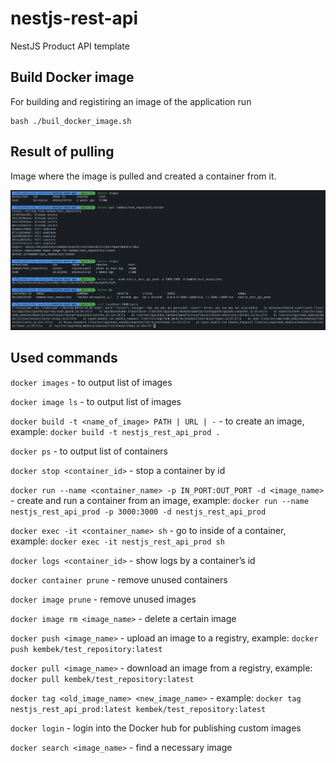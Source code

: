 # nestjs-rest-api
NestJS Product API template

## Build Docker image
For building and registiring an image of the application run 

```
bash ./buil_docker_image.sh
```

## Result of pulling
Image where the image is pulled and created a container from it.

![Result](./RESULT_OF_PULLING.png)

## Used commands

`docker images` - to output list of images

`docker image ls` - to output list of images

`docker build -t <name_of_image> PATH | URL | -`  - to create an image, example: `docker build -t nestjs_rest_api_prod .`

`docker ps` - to output list of containers 

`docker stop <container_id>` - stop a container by id

`docker run --name <container_name> -p IN_PORT:OUT_PORT -d <image_name>` - create and run a container from an image, example: `docker run --name nestjs_rest_api_prod -p 3000:3000 -d nestjs_rest_api_prod`

`docker exec -it <container_name> sh` - go to inside of a container, example: `docker exec -it nestjs_rest_api_prod sh`

`docker logs <container_id>` - show logs by a container’s id

`docker container prune` -  remove unused containers 

`docker image prune` - remove unused images

`docker image rm <image_name>` - delete a certain image

`docker push <image_name>` - upload an image to a registry,  example: `docker push kembek/test_repository:latest`

`docker pull <image_name>` - download an image from a registry, example: `docker pull kembek/test_repository:latest`

`docker tag <old_image_name> <new_image_name>` - example: `docker tag nestjs_rest_api_prod:latest kembek/test_repository:latest`

`docker login` - login into the Docker hub for publishing custom images

`docker search <image_name>` - find a necessary image
